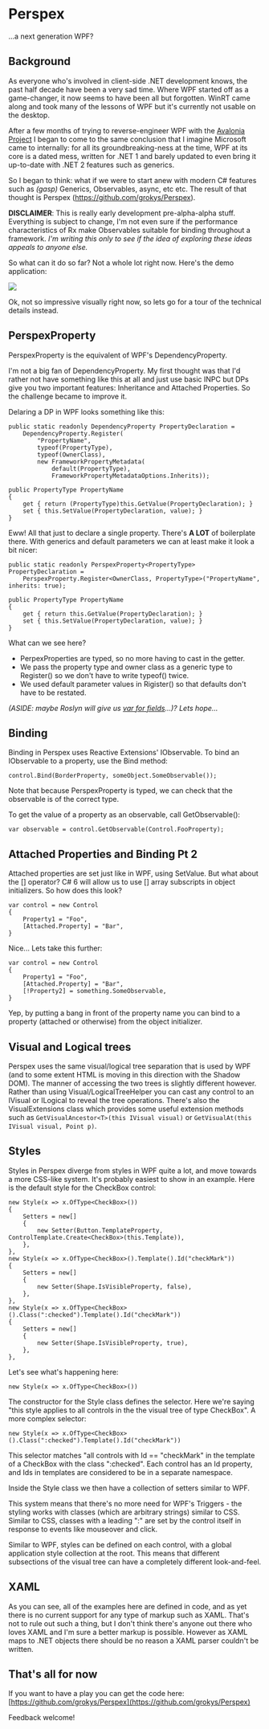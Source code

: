 # Perspex #

...a next generation WPF?

## Background ##

As everyone who's involved in client-side .NET development knows, the past half decade have been a 
very sad time. Where WPF started off as a game-changer, it now seems to have been all but forgotten.
WinRT came along and took many of the lessons of WPF but it's currently not usable on the desktop.

After a few months of trying to reverse-engineer WPF with the [Avalonia Project](https://github.com/grokys/Avalonia) I began to come to the same conclusion that I imagine Microsoft
came to internally: for all its groundbreaking-ness at the time, WPF at its core is a dated mess,
written for .NET 1 and barely updated to even bring it up-to-date with .NET 2 features such as
generics.

So I began to think: what if we were to start anew with modern C# features such as *(gasp)* 
Generics, Observables, async, etc etc. The result of that thought is Perspex 
(https://github.com/grokys/Perspex).

**DISCLAIMER**: This is really early development pre-alpha-alpha stuff. Everything is subject to 
change, I'm not even sure if the performance characteristics of Rx make Observables suitable for 
binding throughout a framework. *I'm writing this only to see if the idea of exploring these ideas 
appeals to anyone else.*

So what can it do so far? Not a whole lot right now. Here's the demo application:

![](screen.png)

Ok, not so impressive visually right now, so lets go for a tour of the technical details instead.

## PerspexProperty ##

PerspexProperty is the equivalent of WPF's DependencyProperty. 

I'm not a big fan of DependencyProperty. My first thought was that I'd rather not have something 
like this at all and just use basic INPC but DPs give you two important features: Inheritance and 
Attached Properties. So the challenge became to improve it.

Delaring a DP in WPF looks something like this:

	public static readonly DependencyProperty PropertyDeclaration =
        DependencyProperty.Register(
            "PropertyName",
            typeof(PropertyType),
            typeof(OwnerClass),
            new FrameworkPropertyMetadata(
                default(PropertyType),
                FrameworkPropertyMetadataOptions.Inherits));

	public PropertyType PropertyName
	{
	    get { return (PropertyType)this.GetValue(PropertyDeclaration); }
	    set { this.SetValue(PropertyDeclaration, value); }
	}

Eww! All that just to declare a single property. There's **A LOT** of boilerplate there. With 
generics and default parameters we can at least make it look a bit nicer:

    public static readonly PerspexProperty<PropertyType> PropertyDeclaration =
        PerspexProperty.Register<OwnerClass, PropertyType>("PropertyName", inherits: true);

	public PropertyType PropertyName
	{
	    get { return this.GetValue(PropertyDeclaration); }
	    set { this.SetValue(PropertyDeclaration, value); }
	}

What can we see here?

- PerpexProperties are typed, so no more having to cast in the getter.
- We pass the property type and owner class as a generic type to Register() so we don't have to 
write typeof() twice.
- We used default parameter values in Rigister() so that defaults don't have to be restated.

*(ASIDE: maybe Roslyn will give us [var for fields](http://blogs.msdn.com/b/ericlippert/archive/2009/01/26/why-no-var-on-fields.aspx)...)? Lets hope...*

## Binding

Binding in Perspex uses Reactive Extensions' IObservable. To bind an IObservable to a property,
use the Bind method:

    control.Bind(BorderProperty, someObject.SomeObservable());

Note that because PerspexProperty is typed, we can check that the observable is of the correct type.

To get the value of a property as an observable, call GetObservable():

    var observable = control.GetObservable(Control.FooProperty);

## Attached Properties and Binding Pt 2

Attached properties are set just like in WPF, using SetValue. But what about the [] operator? C# 6 
will allow us to use [] array subscripts in object initializers. So how does this look?

    var control = new Control
	{
		Property1 = "Foo",
        [Attached.Property] = "Bar",
	}


Nice... Lets take this further:

    var control = new Control
	{
		Property1 = "Foo",
        [Attached.Property] = "Bar",
		[!Property2] = something.SomeObservable,
	}

Yep, by putting a bang in front of the property name you can bind to a property (attached or 
otherwise) from the object initializer.

## Visual and Logical trees

Perspex uses the same visual/logical tree separation that is used by WPF (and to some extent HTML 
is moving in this direction with the Shadow DOM). The manner of accessing the two trees is slightly
different however. Rather than using Visual/LogicalTreeHelper you can cast any control to an 
IVisual or ILogical to reveal the tree operations. There's also the VisualExtensions class which
provides some useful extension methods such as `GetVisualAncestor<T>(this IVisual visual)` or 
`GetVisualAt(this IVisual visual, Point p)`.

## Styles

Styles in Perspex diverge from styles in WPF quite a lot, and move towards a more CSS-like system.
It's probably easiest to show in an example. Here is the default style for the CheckBox control:

    new Style(x => x.OfType<CheckBox>())
    {
        Setters = new[]
        {
            new Setter(Button.TemplateProperty, ControlTemplate.Create<CheckBox>(this.Template)),
        },
    },
    new Style(x => x.OfType<CheckBox>().Template().Id("checkMark"))
    {
        Setters = new[]
        {
            new Setter(Shape.IsVisibleProperty, false),
        },
    },
    new Style(x => x.OfType<CheckBox>().Class(":checked").Template().Id("checkMark"))
    {
        Setters = new[]
        {
            new Setter(Shape.IsVisibleProperty, true),
        },
    },

Let's see what's happening here:

    new Style(x => x.OfType<CheckBox>())

The constructor for the Style class defines the selector. Here we're saying "this style applies to 
all controls in the the visual tree of type CheckBox". A more complex selector:

    new Style(x => x.OfType<CheckBox>().Class(":checked").Template().Id("checkMark"))

This selector matches "all controls with Id == "checkMark" in the template of a CheckBox with the
class ":checked". Each control has an Id property, and Ids in templates are considered to be in a
separate namespace.

Inside the Style class we then have a collection of setters similar to WPF. 

This system means that there's no more need for WPF's Triggers - the styling works with classes 
(which are arbitrary strings) similar to CSS. Similar to CSS, classes with a leading ":" are set
by the control itself in response to events like mouseover and click.

Similar to WPF, styles can be defined on each control, with a global application style collection
at the root. This means that different subsections of the visual tree can have a completely 
different look-and-feel.

## XAML

As you can see, all of the examples here are defined in code, and as yet there is no current 
support for any type of markup such as XAML. That's not to rule out such a thing, but I don't think
there's anyone out there who loves XAML and I'm sure a better markup is possible. However as XAML
maps to .NET objects there should be no reason a XAML parser couldn't be written.

## That's all for now

If you want to have a play you can get the code here: [https://github.com/grokys/Perspex](https://github.com/grokys/Perspex)

Feedback welcome!